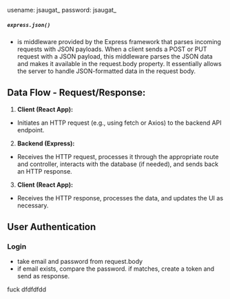 usename: jsaugat_
password: jsaugat_

##### `express.json()` 
- is middleware provided by the Express framework that parses incoming requests with JSON payloads. When a client sends a POST or PUT request with a JSON payload, this middleware parses the JSON data and makes it available in the request.body property. It essentially allows the server to handle JSON-formatted data in the request body.

## Data Flow - Request/Response:

1. **Client (React App):** 
 - Initiates an HTTP request (e.g., using fetch or Axios) to the backend API endpoint.
2. **Backend (Express):** 
- Receives the HTTP request, processes it through the appropriate route and controller, interacts with the database (if needed), and sends back an HTTP response.
3. **Client (React App):** 
- Receives the HTTP response, processes the data, and updates the UI as necessary.


## User Authentication
### Login
- take email and password from request.body
- if email exists, compare the password. if matches, create a token and send as response.





fuck dfdfdfdd